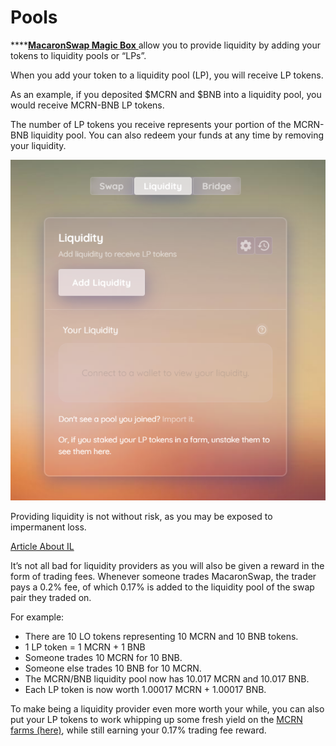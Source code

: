 # Pools

\*\*\*\*[**MacaronSwap Magic Box** ](https://exchange.macaronswap.finance/#/pool)allow you to provide liquidity by adding your tokens to liquidity pools or “LPs”.

When you add your token to a liquidity pool \(LP\), you will receive LP tokens.

As an example, if you deposited $MCRN and $BNB into a liquidity pool, you would receive MCRN-BNB LP tokens.

The number of LP tokens you receive represents your portion of the MCRN-BNB liquidity pool. You can also redeem your funds at any time by removing your liquidity.

![](../.gitbook/assets/lppool.png)

Providing liquidity is not without risk, as you may be exposed to impermanent loss.

[Article About IL](https://blog.bancor.network/beginners-guide-to-getting-rekt-by-impermanent-loss-7c9510cb2f22)

It’s not all bad for liquidity providers as you will also be given a reward in the form of trading fees. Whenever someone trades MacaronSwap, the trader pays a 0.2% fee, of which 0.17% is added to the liquidity pool of the swap pair they traded on.

For example:

- There are 10 LO tokens representing 10 MCRN and 10 BNB tokens.
- 1 LP token = 1 MCRN + 1 BNB
- Someone trades 10 MCRN for 10 BNB.
- Someone else trades 10 BNB for 10 MCRN.
- The MCRN/BNB liquidity pool now has 10.017 MCRN and 10.017 BNB.
- Each LP token is now worth 1.00017 MCRN + 1.00017 BNB.

To make being a liquidity provider even more worth your while, you can also put your LP tokens to work whipping up some fresh yield on the [MCRN farms \(here\)](https://macaronswap.finance/), while still earning your 0.17% trading fee reward.
